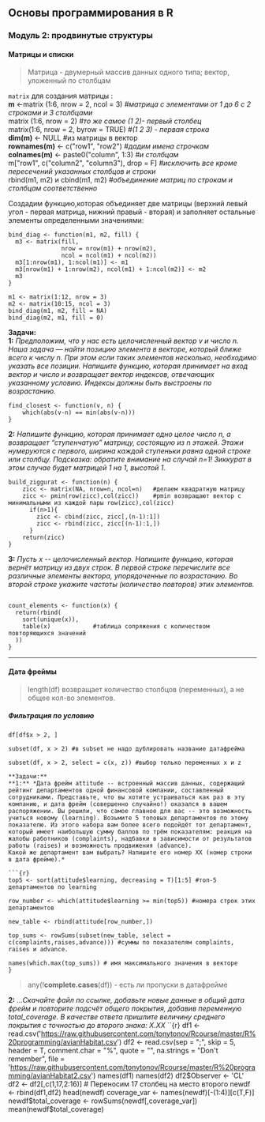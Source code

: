## Основы программирования в R
### Модуль 2: продвинутые структуры
#### Матрицы и списки  
> Матрица - двумерный массив данных одного типа; вектор, уложенный по столбцам  

`matrix` для создания матрицы :  
**m** <-matrix (1:6, nrow = 2, ncol = 3)  *#матрица с элементами от 1 до 6 с 2 строками и 3 столбцами*  
matrix (1:6, nrow = 2)               *#то же самое  (1 2)- первый столбец*  
matrix(1:6, nrow = 2, byrow = TRUE)  *#(1 2 3) - первая строка*  
**dim(m)** <- NULL #из матрицы в вектор  
**rownames(m)** <- c("row1", "row2")     *#дадим имена строчкам*  
**colnames(m)** <- paste0("column", 1:3) *#и столбцам*  
m["row1", c("column2", "column3"), drop = F]  *#исключить все кроме пересечений указанных столбцов и строки*  
rbind(m1, m2) и cbind(m1, m2)                 *#объединение матриц по строкам и столбцам соответственно*  

Создадим функцию,которая объединяет две матрицы (верхний левый угол - первая матрица, нижний правый - вторая) и заполняет остальные элементы определенными значениями:
```{r}
bind_diag <- function(m1, m2, fill) {
  m3 <- matrix(fill, 
               nrow = nrow(m1) + nrow(m2), 
               ncol = ncol(m1) + ncol(m2))
  m3[1:nrow(m1), 1:ncol(m1)] <- m1
  m3[nrow(m1) + 1:nrow(m2), ncol(m1) + 1:ncol(m2)] <- m2
  m3
}

m1 <- matrix(1:12, nrow = 3)
m2 <- matrix(10:15, ncol = 3)
bind_diag(m1, m2, fill = NA)
bind_diag(m2, m1, fill = 0)
```

**Задачи:**  
**1:** *Предположим, что у нас есть целочисленный вектор v и число n. Наша задача — найти позицию элемента в векторе, который ближе всего к числу n. 
При этом если таких элементов несколько, необходимо указать все позиции. Напишите функцию, которая принимает на вход вектор и число и возвращает вектор индексов, 
отвечающих указанному условию. Индексы должны быть выстроены по возрастанию.*
```{r}
find_closest <- function(v, n) {
    which(abs(v-n) == min(abs(v-n)))
}
```
**2:** *Напишите функцию, которая принимает одно целое число n, а возвращает “ступенчатую” матрицу, состоящую из n этажей. Этажи нумеруются с первого, ширина каждой ступеньки 
равна одной строке или столбцу. Подсказка: обратите внимание на случай n=1! Зиккурат в этом случае будет матрицей 1 на 1, высотой 1.*
```{r}
build_ziggurat <- function(n) {
    zicc <- matrix(NA, nrow=n, ncol=n)   #делаем квадратную матрицу
    zicc <- pmin(row(zicc),col(zicc))    #pmin возвращают вектор с минимальными из каждой пары row(zicc),col(zicc)
      if(n>1){
        zicc <- cbind(zicc, zicc[,(n-1):1])
        zicc <- rbind(zicc, zicc[(n-1):1,])
      }
    return(zicc)
}
```
**3:** *Пусть x -- целочисленный вектор. Напишите функцию, которая вернёт матрицу из двух строк. В первой строке перечислите все различные элементы вектора, упорядоченные по возрастанию. Во второй строке укажите частоты (количество повторов) этих элементов.*
```{r}

count_elements <- function(x) {
  return(rbind(
    sort(unique(x)),
    table(x)            #таблица сопряжения с количеством повторяющихся значений
  ))
}
```

***
#### Дата фреймы

> length(df) возвращает количество столбцов (переменных), а не общее кол-во элементов.

##### Фильтрация по условию

```{r}
df[df$x > 2, ] 
```

```{r}
subset(df, x > 2) #в subset не надо дублировать название датафрейма
```

```{r}
subset(df, x > 2, select = c(x, z)) #выбор только переменных x и z

**Задачи:**  
**1:** *Дата фрейм attitude -- встроенный массив данных, содержащий рейтинг департаментов одной финансовой компании, составленный сотрудниками. Представьте, что вы хотите устраиваться как раз в эту компанию, и дата фрейм (совершенно случайно!) оказался в вашем распоряжении. Вы решили, что самое главное для вас -- это возможность учиться новому (learning). Возьмите 5 топовых департаментов по этому показателю. Из этого набора вам более всего подойдёт тот департамент, который имеет наибольшую сумму баллов по трём показателям: реакция на жалобы работников (complaints), надбавки в зависимости от результатов работы (raises) и возможность продвижения (advance).
Какой же департамент вам выбрать? Напишите его номер XX (номер строки в дата фрейме).*

```{r}
top5 <- sort(attitude$learning, decreasing = T)[1:5] #топ-5 департаментов по learning

row_number <- which(attitude$learning >= min(top5)) #номера строк этих департаментов

new_table <- rbind(attitude[row_number,]) 

top_sums <- rowSums(subset(new_table, select = c(complaints,raises,advance))) #суммы по показателям complaints, raises и advance.

names(which.max(top_sums)) # имя максимального значения в векторе
}
```
> any(!**complete.cases**(df)) - есть ли пропуски в датафрейме


**2:** *...Cкачайте файл по ссылке, добавьте новые данные в общий дата фрейм и повторите подсчёт общего покрытия, добавив переменную total_coverage. В качестве ответа пришлите величину среднего покрытия с точностью до второго знака: X.XX*
``{r}
df1 <- read.csv('https://raw.githubusercontent.com/tonytonov/Rcourse/master/R%20programming/avianHabitat.csv')
df2 <- read.csv(sep = ";", skip = 5, header = T, comment.char = "%",
                quote = "", na.strings = "Don't remember",
                file = 'https://raw.githubusercontent.com/tonytonov/Rcourse/master/R%20programming/avianHabitat2.csv')
names(df1)
names(df2)
df2$Observer <- 'CL'
df2 <- df2[,c(1,17,2:16)]     # Переносим 17 столбец на место второго
newdf <- rbind(df1,df2)
head(newdf)
coverage_var <- names(newdf)[-(1:4)][c(T,F)]
newdf$total_coverage <- rowSums(newdf[,coverage_var])
mean(newdf$total_coverage)

```


